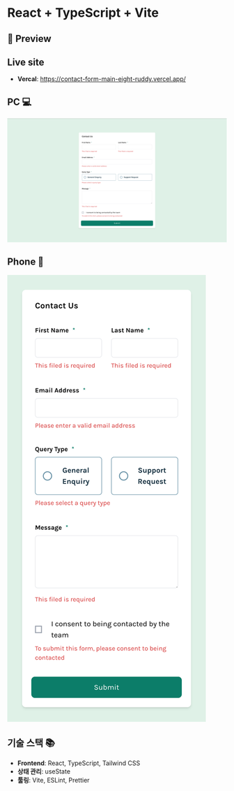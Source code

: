 # React + TypeScript + Vite

## 📸 Preview

## Live site

- **Vercal**: https://contact-form-main-eight-ruddy.vercel.app/

## PC 💻

![](./src/assets/screenshot/pc-lg_1.png)

## Phone 📱

![](./src/assets/screenshot/m-sm_1.png)

## 기술 스택 📚

- **Frontend**: React, TypeScript, Tailwind CSS
- **상태 관리**: useState
- **툴링**: Vite, ESLint, Prettier

